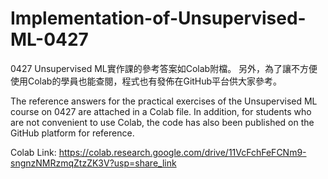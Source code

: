 # Implementation-of-Unsupervised-ML-0427
0427 Unsupervised ML實作課的參考答案如Colab附檔。 另外，為了讓不方便使用Colab的學員也能查閱，程式也有發佈在GitHub平台供大家參考。

The reference answers for the practical exercises of the Unsupervised ML course on 0427 are attached in a Colab file. In addition, for students who are not convenient to use Colab, the code has also been published on the GitHub platform for reference.

Colab Link: https://colab.research.google.com/drive/11VcFchFeFCNm9-sngnzNMRzmqZtzZK3V?usp=share_link
